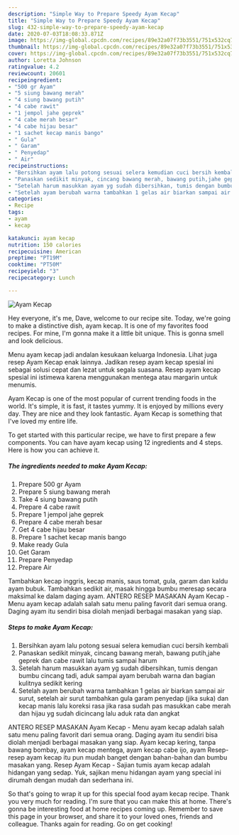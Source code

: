 ```yaml
---
description: "Simple Way to Prepare Speedy Ayam Kecap"
title: "Simple Way to Prepare Speedy Ayam Kecap"
slug: 432-simple-way-to-prepare-speedy-ayam-kecap
date: 2020-07-03T18:08:33.871Z
image: https://img-global.cpcdn.com/recipes/89e32a07f73b3551/751x532cq70/ayam-kecap-foto-resep-utama.jpg
thumbnail: https://img-global.cpcdn.com/recipes/89e32a07f73b3551/751x532cq70/ayam-kecap-foto-resep-utama.jpg
cover: https://img-global.cpcdn.com/recipes/89e32a07f73b3551/751x532cq70/ayam-kecap-foto-resep-utama.jpg
author: Loretta Johnson
ratingvalue: 4.2
reviewcount: 20601
recipeingredient:
- "500 gr Ayam"
- "5 siung bawang merah"
- "4 siung bawang putih"
- "4 cabe rawit"
- "1 jempol jahe geprek"
- "4 cabe merah besar"
- "4 cabe hijau besar"
- "1 sachet kecap manis bango"
- " Gula"
- " Garam"
- " Penyedap"
- " Air"
recipeinstructions:
- "Bersihkan ayam lalu potong sesuai selera kemudian cuci bersih kembali"
- "Panaskan sedikit minyak, cincang bawang merah, bawang putih,jahe geprek dan cabe rawit lalu tumis sampai harum"
- "Setelah harum masukkan ayam yg sudah dibersihkan, tumis dengan bumbu cincang tadi, aduk sampai ayam berubah warna dan bagian kulitnya sedikit kering"
- "Setelah ayam berubah warna tambahkan 1 gelas air biarkan sampai air surut, setelah air surut tambahkan gula garam penyedap (jika suka) dan kecap manis lalu koreksi rasa jika rasa sudah pas masukkan cabe merah dan hijau yg sudah dicincang lalu aduk rata dan angkat"
categories:
- Recipe
tags:
- ayam
- kecap

katakunci: ayam kecap 
nutrition: 150 calories
recipecuisine: American
preptime: "PT19M"
cooktime: "PT50M"
recipeyield: "3"
recipecategory: Lunch

---
```



![Ayam Kecap](https://img-global.cpcdn.com/recipes/89e32a07f73b3551/751x532cq70/ayam-kecap-foto-resep-utama.jpg)

Hey everyone, it's me, Dave, welcome to our recipe site. Today, we're going to make a distinctive dish, ayam kecap. It is one of my favorites food recipes. For mine, I'm gonna make it a little bit unique. This is gonna smell and look delicious.

Menu ayam kecap jadi andalan kesukaan keluarga Indonesia. Lihat juga resep Ayam Kecap enak lainnya. Jadikan resep ayam kecap spesial ini sebagai solusi cepat dan lezat untuk segala suasana. Resep ayam kecap spesial ini istimewa karena menggunakan mentega atau margarin untuk menumis.

Ayam Kecap is one of the most popular of current trending foods in the world. It's simple, it is fast, it tastes yummy. It is enjoyed by millions every day. They are nice and they look fantastic. Ayam Kecap is something that I've loved my entire life.


To get started with this particular recipe, we have to first prepare a few components. You can have ayam kecap using 12 ingredients and 4 steps. Here is how you can achieve it.

<!--inarticleads1-->

##### The ingredients needed to make Ayam Kecap:

1. Prepare 500 gr Ayam
1. Prepare 5 siung bawang merah
1. Take 4 siung bawang putih
1. Prepare 4 cabe rawit
1. Prepare 1 jempol jahe geprek
1. Prepare 4 cabe merah besar
1. Get 4 cabe hijau besar
1. Prepare 1 sachet kecap manis bango
1. Make ready  Gula
1. Get  Garam
1. Prepare  Penyedap
1. Prepare  Air


Tambahkan kecap inggris, kecap manis, saus tomat, gula, garam dan kaldu ayam bubuk. Tambahkan sedikit air, masak hingga bumbu meresap secara maksimal ke dalam daging ayam. ANTERO RESEP MASAKAN Ayam Kecap - Menu ayam kecap adalah salah satu menu paling favorit dari semua orang. Daging ayam itu sendiri bisa diolah menjadi berbagai masakan yang siap. 

<!--inarticleads2-->

##### Steps to make Ayam Kecap:

1. Bersihkan ayam lalu potong sesuai selera kemudian cuci bersih kembali
1. Panaskan sedikit minyak, cincang bawang merah, bawang putih,jahe geprek dan cabe rawit lalu tumis sampai harum
1. Setelah harum masukkan ayam yg sudah dibersihkan, tumis dengan bumbu cincang tadi, aduk sampai ayam berubah warna dan bagian kulitnya sedikit kering
1. Setelah ayam berubah warna tambahkan 1 gelas air biarkan sampai air surut, setelah air surut tambahkan gula garam penyedap (jika suka) dan kecap manis lalu koreksi rasa jika rasa sudah pas masukkan cabe merah dan hijau yg sudah dicincang lalu aduk rata dan angkat


ANTERO RESEP MASAKAN Ayam Kecap - Menu ayam kecap adalah salah satu menu paling favorit dari semua orang. Daging ayam itu sendiri bisa diolah menjadi berbagai masakan yang siap. Ayam kecap kering, tanpa bawang bombay, ayam kecap mentega, ayam kecap cabe ijo, ayam Resep-resep ayam kecap itu pun mudah banget dengan bahan-bahan dan bumbu masakan yang. Resep Ayam Kecap - Sajian tumis ayam kecap adalah hidangan yang sedap. Yuk, sajikan menu hidangan ayam yang special ini dirumah dengan mudah dan sederhana ini. 

So that's going to wrap it up for this special food ayam kecap recipe. Thank you very much for reading. I'm sure that you can make this at home. There's gonna be interesting food at home recipes coming up. Remember to save this page in your browser, and share it to your loved ones, friends and colleague. Thanks again for reading. Go on get cooking!
